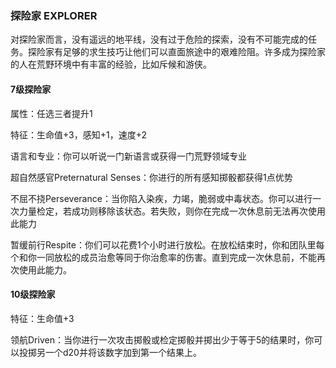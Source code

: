 ### 探险家	EXPLORER

​		对探险家而言，没有遥远的地平线，没有过于危险的探索，没有不可能完成的任务。探险家有足够的求生技巧让他们可以直面旅途中的艰难险阻。许多成为探险家的人在荒野环境中有丰富的经验，比如斥候和游侠。

#### 7级探险家

属性：任选三者提升1

特征：生命值+3，感知+1，速度+2

语言和专业：你可以听说一门新语言或获得一门荒野领域专业

超自然感官Preternatural Senses：你进行的所有感知掷骰都获得1点优势

不屈不挠Perseverance：当你陷入染疾，力竭，脆弱或中毒状态。你可以进行一次力量检定，若成功则移除该状态。若失败，则你在完成一次休息前无法再次使用此能力

暂缓前行Respite：你们可以花费1个小时进行放松。在放松结束时，你和团队里每个和你一同放松的成员治愈等同于你治愈率的伤害。直到完成一次休息前，不能再次使用此能力。

#### 10级探险家

特征：生命值+3

领航Driven：当你进行一次攻击掷骰或检定掷骰并掷出少于等于5的结果时，你可以投掷另一个d20并将该数字加到第一个结果上。
